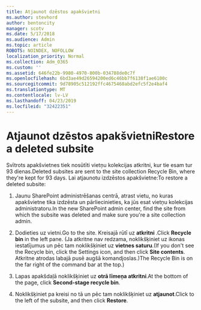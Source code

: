 ```yaml
---
title: Atjaunot dzēstos apakšvietni
ms.author: stevhord
author: bentoncity
manager: scotv
ms.date: 5/17/2018
ms.audience: Admin
ms.topic: article
ROBOTS: NOINDEX, NOFOLLOW
localization_priority: Normal
ms.collection: Adm_O365
ms.custom: ''
ms.assetid: 646fe22b-9980-4970-800b-034788de0c7f
ms.openlocfilehash: 6bd3ae49d26594200ed6c46bb7f6138f1ae6100c
ms.sourcegitcommit: 9d78905c512192ffc4675468abd2efc5f2e4baf4
ms.translationtype: MT
ms.contentlocale: lv-LV
ms.lasthandoff: 04/23/2019
ms.locfileid: "32422351"
---
```

# <a name="restore-a-deleted-subsite"></a><span data-ttu-id="c4199-102">Atjaunot dzēstos apakšvietni</span><span class="sxs-lookup"><span data-stu-id="c4199-102">Restore a deleted subsite</span></span>

<span data-ttu-id="c4199-103">Svītrots apakšvietnes tiek nosūtīti vietņu kolekcijas atkritni, kur tie esam tur 93 dienas.</span><span class="sxs-lookup"><span data-stu-id="c4199-103">Deleted subsites are sent to the site collection Recycle Bin, where they're kept for 93 days.</span></span> <span data-ttu-id="c4199-104">Lai atjaunotu izdzēstos apakšvietne:</span><span class="sxs-lookup"><span data-stu-id="c4199-104">To restore a deleted subsite:</span></span>
  
1. <span data-ttu-id="c4199-105">Jaunu SharePoint administrēšanas centrā, atrast vietu, no kuras apakšvietne tika izdzēsta un pārliecinieties, ka jūs esat vietņu kolekcijas administratoru.</span><span class="sxs-lookup"><span data-stu-id="c4199-105">In the new SharePoint admin center, find the site from which the subsite was deleted and make sure you're a site collection admin.</span></span> 
    
2. <span data-ttu-id="c4199-106">Dodieties uz vietni.</span><span class="sxs-lookup"><span data-stu-id="c4199-106">Go to the site.</span></span> <span data-ttu-id="c4199-107">Kreisajā rūtī uz **atkritni** .</span><span class="sxs-lookup"><span data-stu-id="c4199-107">Click **Recycle bin** in the left pane.</span></span> <span data-ttu-id="c4199-108">(Ja atkritne nav redzama, noklikšķiniet uz ikonas iestatījumus un pēc tam noklikšķiniet uz **vietnes saturu**.</span><span class="sxs-lookup"><span data-stu-id="c4199-108">(If you don't see the Recycle bin, click the Settings icon, and then click **Site contents**.</span></span> <span data-ttu-id="c4199-109">Atkritne atrodas labajā pusē augšā komandjoslas.)</span><span class="sxs-lookup"><span data-stu-id="c4199-109">The Recycle Bin is on the far right of the command bar at the top.)</span></span>
    
3. <span data-ttu-id="c4199-110">Lapas apakšdaļā noklikšķiniet uz **otrā līmeņa atkritni**.</span><span class="sxs-lookup"><span data-stu-id="c4199-110">At the bottom of the page, click **Second-stage recycle bin**.</span></span>
    
4. <span data-ttu-id="c4199-111">Noklikšķiniet pa kreisi no tā un pēc tam noklikšķiniet uz **atjaunot**.</span><span class="sxs-lookup"><span data-stu-id="c4199-111">Click to the left of the subsite, and then click **Restore**.</span></span>
    

